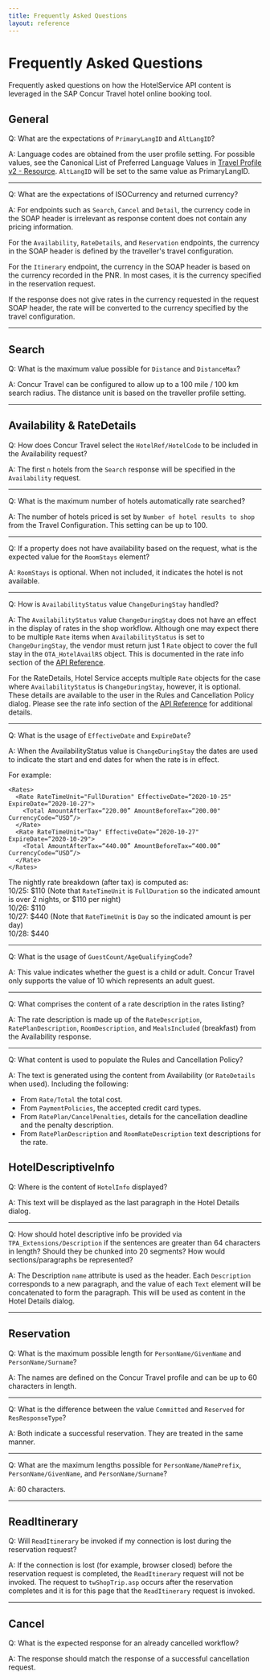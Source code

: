 ```yaml
---
title: Frequently Asked Questions
layout: reference
---
```


# Frequently Asked Questions

Frequently asked questions on how the HotelService API content is leveraged in the SAP Concur Travel hotel online booking tool.

## <a name="general"></a>General

Q: What are the expectations of `PrimaryLangID` and `AltLangID`?

A: Language codes are obtained from the user profile setting. For possible values, see the Canonical List of Preferred Language Values in  [Travel Profile v2 - Resource](https://developer.concur.com/api-reference/travel-profile/v2.profile-resource.html). `AltLangID` will be set to the same value as PrimaryLangID.

***

Q: What are the expectations of ISOCurrency and returned currency?

A: For endpoints such as `Search`, `Cancel` and `Detail`, the currency code in the SOAP header is irrelevant as response content does not contain any pricing information.

For the `Availability`, `RateDetails`, and `Reservation` endpoints, the currency in the SOAP header is defined by the traveller's travel configuration.

For the `Itinerary` endpoint, the currency in the SOAP header is based on the currency recorded in the PNR. In most cases, it is the currency specified in the reservation request.

If the response does not give rates in the currency requested in the request SOAP header, the rate will be converted to the currency specified by the travel configuration.

***

## <a name="search"></a>Search

Q: What is the maximum value possible for `Distance` and `DistanceMax`?

A: Concur Travel can be configured to allow up to a 100 mile / 100 km search radius. The distance unit is based on the traveller profile setting.

***

## <a name="availability"></a>Availability & RateDetails

Q: How does Concur Travel select the `HotelRef/HotelCode` to be included in the Availability request?

A: The first `n` hotels from the `Search` response will be specified in the `Availability` request.

***

Q: What is the maximum number of hotels automatically rate searched?

A: The number of hotels priced is set by `Number of hotel results to shop` from the Travel Configuration. This setting can be up to 100.

***

Q: If a property does not have availability based on the request, what is the expected value for the `RoomStays` element?

A: `RoomStays` is optional. When not included, it indicates the hotel is not available.

***

Q: How is `AvailabilityStatus` value `ChangeDuringStay` handled?

A: The `AvailabilityStatus` value `ChangeDuringStay` does not have an effect in the display of rates in the shop workflow. Although one may expect there to be multiple `Rate` items when `AvailabilityStatus` is set to `ChangeDuringStay`, the vendor must return just 1 `Rate` object to cover the full stay in the `OTA_HotelAvailRS` object. This is documented in the rate info section of the [API Reference](https://developer.concur.com/api-reference/direct-connects/hotel-service-2/Availability.html#rates).

For the RateDetails, Hotel Service accepts multiple `Rate` objects for the case where `AvailabilityStatus` is `ChangeDuringStay`, however, it is optional. These details are available to the user in the Rules and Cancellation Policy dialog. Please see the rate info section of the [API Reference](https://developer.concur.com/api-reference/direct-connects/hotel-service-2/Rate-details.html#rates) for additional details.

***

Q: What is the usage of `EffectiveDate` and `ExpireDate`?

A: When the AvailabilityStatus value is `ChangeDuringStay` the dates are used to indicate the start and end dates for when the rate is in effect.

For example:

```
<Rates>
  <Rate RateTimeUnit="FullDuration" EffectiveDate=“2020-10-25" ExpireDate=“2020-10-27">
    <Total AmountAfterTax=“220.00” AmountBeforeTax=“200.00" CurrencyCode=“USD”/>
  </Rate>
  <Rate RateTimeUnit="Day" EffectiveDate=“2020-10-27" ExpireDate=“2020-10-29">
    <Total AmountAfterTax=“440.00” AmountBeforeTax=“400.00” CurrencyCode=“USD”/>
  </Rate>
</Rates>
```
The nightly rate breakdown (after tax) is computed as:  
10/25: $110 (Note that `RateTimeUnit` is `FullDuration` so the indicated amount is over 2 nights, or $110 per night)  
10/26: $110  
10/27: $440 (Note that `RateTimeUnit` is `Day` so the indicated amount is per day)  
10/28: $440

***

Q: What is the usage of `GuestCount/AgeQualifyingCode`?

A: This value indicates whether the guest is a child or adult. Concur Travel only supports the value of 10 which represents an adult guest.

***

Q: What comprises the content of a rate description in the rates listing?

A: The rate description is made up of the `RateDescription`, `RatePlanDescription`, `RoomDescription`, and `MealsIncluded` (breakfast) from the Availability response.

***

Q: What content is used to populate the Rules and Cancellation Policy?

A: The text is generated using the content from Availability (or `RateDetails` when used). Including the following:
  * From `Rate/Total` the total cost.
  * From `PaymentPolicies`, the accepted credit card types.
  * From `RatePlan/CancelPenalties`, details for the cancellation deadline and the penalty description.
  * From `RatePlanDescription` and `RoomRateDescription` text descriptions for the rate.

## <a name="hotel-descriptive-info"></a>HotelDescriptiveInfo

Q: Where is the content of `HotelInfo` displayed?

A: This text will be displayed as the last paragraph in the Hotel Details dialog.

***

Q: How should hotel descriptive info be provided via `TPA_Extensions/Description` if the sentences are greater than 64 characters in length? Should they be chunked into 20 segments? How would sections/paragraphs be represented?

A: The Description `name` attribute is used as the header. Each `Description` corresponds to a new paragraph, and the value of each `Text` element will be concatenated to form the paragraph. This will be used as content in the Hotel Details dialog.

***

## <a name="reservation"></a>Reservation

Q: What is the maximum possible length for `PersonName/GivenName` and `PersonName/Surname`?

A: The names are defined on the Concur Travel profile and can be up to 60 characters in length.

***

Q: What is the difference between the value `Committed` and `Reserved` for `ResResponseType`?

A: Both indicate a successful reservation. They are treated in the same manner.

***

Q: What are the maximum lengths possible for `PersonName/NamePrefix`, `PersonName/GivenName`, and `PersonName/Surname`?

A: 60 characters.

***

## <a name="read-itinerary"></a>ReadItinerary

Q: Will `ReadItinerary` be invoked if my connection is lost during the reservation request?

A: If the connection is lost (for example, browser closed) before the reservation request is completed, the `ReadItinerary` request will not be invoked. The request to `twShopTrip.asp` occurs after the reservation completes and it is for this page that the `ReadItinerary` request is invoked.

***

## <a name="cancel"></a>Cancel

Q: What is the expected response for an already cancelled workflow?

A: The response should match the response of a successful cancellation request.
